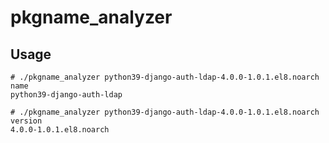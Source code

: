 # pkgname_analyzer

## Usage
```
# ./pkgname_analyzer python39-django-auth-ldap-4.0.0-1.0.1.el8.noarch name
python39-django-auth-ldap
```
```
# ./pkgname_analyzer python39-django-auth-ldap-4.0.0-1.0.1.el8.noarch version
4.0.0-1.0.1.el8.noarch
```
